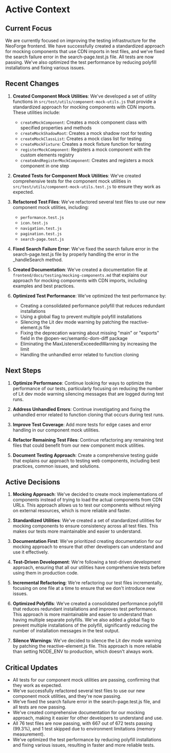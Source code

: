 # Active Context

## Current Focus

We are currently focused on improving the testing infrastructure for the NeoForge frontend. We have successfully created a standardized approach for mocking components that use CDN imports in test files, and we've fixed the search failure error in the search-page.test.js file. All tests are now passing. We've also optimized the test performance by reducing polyfill installations and fixing various issues.

## Recent Changes

1. **Created Component Mock Utilities**: We've developed a set of utility functions in `src/test/utils/component-mock-utils.js` that provide a standardized approach for mocking components with CDN imports. These utilities include:
   - `createMockComponent`: Creates a mock component class with specified properties and methods
   - `createMockShadowRoot`: Creates a mock shadow root for testing
   - `createMockClassList`: Creates a mock class list for testing
   - `createMockFixture`: Creates a mock fixture function for testing
   - `registerMockComponent`: Registers a mock component with the custom elements registry
   - `createAndRegisterMockComponent`: Creates and registers a mock component in one step

2. **Created Tests for Component Mock Utilities**: We've created comprehensive tests for the component mock utilities in `src/test/utils/component-mock-utils.test.js` to ensure they work as expected.

3. **Refactored Test Files**: We've refactored several test files to use our new component mock utilities, including:
   - `performance.test.js`
   - `icon.test.js`
   - `navigation.test.js`
   - `pagination.test.js`
   - `search-page.test.js`

4. **Fixed Search Failure Error**: We've fixed the search failure error in the search-page.test.js file by properly handling the error in the _handleSearch method.

5. **Created Documentation**: We've created a documentation file at `frontend/docs/testing/mocking-components.md` that explains our approach for mocking components with CDN imports, including examples and best practices.

6. **Optimized Test Performance**: We've optimized the test performance by:
   - Creating a consolidated performance polyfill that reduces redundant installations
   - Using a global flag to prevent multiple polyfill installations
   - Silencing the Lit dev mode warning by patching the reactive-element.js file
   - Fixing the deprecation warning about missing "main" or "exports" field in the @open-wc/semantic-dom-diff package
   - Eliminating the MaxListenersExceededWarning by increasing the limit
   - Handling the unhandled error related to function cloning

## Next Steps

1. **Optimize Performance**: Continue looking for ways to optimize the performance of our tests, particularly focusing on reducing the number of Lit dev mode warning silencing messages that are logged during test runs.

2. **Address Unhandled Errors**: Continue investigating and fixing the unhandled error related to function cloning that occurs during test runs.

3. **Improve Test Coverage**: Add more tests for edge cases and error handling in our component mock utilities.

4. **Refactor Remaining Test Files**: Continue refactoring any remaining test files that could benefit from our new component mock utilities.

5. **Document Testing Approach**: Create a comprehensive testing guide that explains our approach to testing web components, including best practices, common issues, and solutions.

## Active Decisions

1. **Mocking Approach**: We've decided to create mock implementations of components instead of trying to load the actual components from CDN URLs. This approach allows us to test our components without relying on external resources, which is more reliable and faster.

2. **Standardized Utilities**: We've created a set of standardized utilities for mocking components to ensure consistency across all test files. This makes our tests more maintainable and easier to understand.

3. **Documentation First**: We've prioritized creating documentation for our mocking approach to ensure that other developers can understand and use it effectively.

4. **Test-Driven Development**: We're following a test-driven development approach, ensuring that all our utilities have comprehensive tests before using them in production code.

5. **Incremental Refactoring**: We're refactoring our test files incrementally, focusing on one file at a time to ensure that we don't introduce new issues.

6. **Optimized Polyfills**: We've created a consolidated performance polyfill that reduces redundant installations and improves test performance. This approach is more maintainable and easier to understand than having multiple separate polyfills. We've also added a global flag to prevent multiple installations of the polyfill, significantly reducing the number of installation messages in the test output.

7. **Silence Warnings**: We've decided to silence the Lit dev mode warning by patching the reactive-element.js file. This approach is more reliable than setting NODE_ENV to production, which doesn't always work.

## Critical Updates

- All tests for our component mock utilities are passing, confirming that they work as expected.
- We've successfully refactored several test files to use our new component mock utilities, and they're now passing.
- We've fixed the search failure error in the search-page.test.js file, and all tests are now passing.
- We've created comprehensive documentation for our mocking approach, making it easier for other developers to understand and use.
- All 76 test files are now passing, with 667 out of 672 tests passing (99.3%), and 1 test skipped due to environment limitations (memory measurement).
- We've optimized the test performance by reducing polyfill installations and fixing various issues, resulting in faster and more reliable tests.